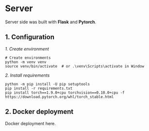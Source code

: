 # Server
Server side was built with **Flask** and **Pytorch**.

## 1. Configuration
*1. Create environment*
```
# Create environments
python -m venv venv
source venv/bin/activate  # or .\venv\Scripts\activate in Window
```

*2. Install requirements*
```
python -m pip install -U pip setuptools
pip install -r requirements.txt
pip install torch==1.9.0+cpu torchvision==0.10.0+cpu -f https://download.pytorch.org/whl/torch_stable.html
```

## 2. Docker deployment
Docker deployment here.